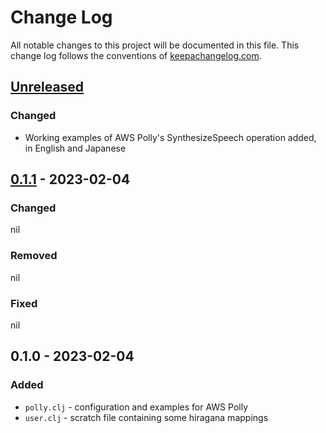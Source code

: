 # Change Log
All notable changes to this project will be documented in this file. This change log follows the conventions of [keepachangelog.com](http://keepachangelog.com/).

## [Unreleased]
### Changed
- Working examples of AWS Polly's SynthesizeSpeech operation added, in English and Japanese

## [0.1.1] - 2023-02-04
### Changed
nil

### Removed
nil

### Fixed
nil

## 0.1.0 - 2023-02-04
### Added
- `polly.clj` - configuration and examples for AWS Polly
- `user.clj` - scratch file containing some hiragana mappings

[Unreleased]: https://github.com/bhlieberman/aniki/compare/0.1.1...HEAD
[0.1.1]: https://github.com/bhlieberman/aniki/compare/0.1.0...0.1.1
